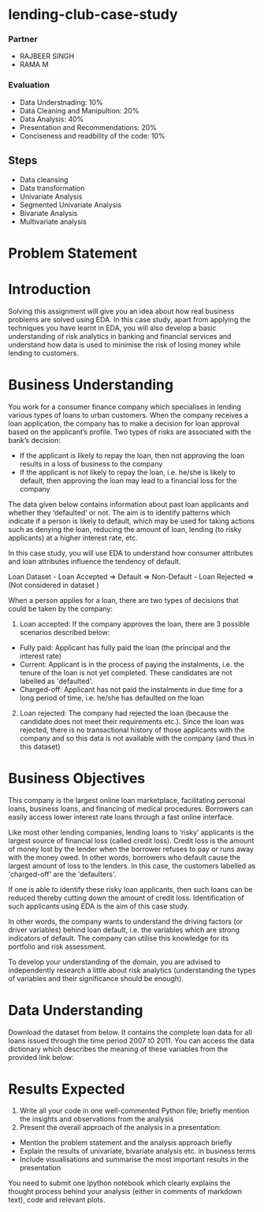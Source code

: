 # lending-club-case-study

### Partner
 * RAJBEER SINGH
 * RAMA M 

### Evaluation
 *  Data Understnading:                      10%
 *  Data Cleaning and Manipultion:           20%
 *  Data Analysis:                           40%
 *  Presentation and Recommendations:        20%
 *  Conciseness and readbility of the code:  10%


## Steps 
  *  Data cleansing
  *  Data transformation
  *  Univariate Analysis
  *  Segmented Univariate Analysis
  *  Bivariate Analysis
  *  Multivariate analysis


# Problem Statement

# Introduction 
Solving this assignment will give you an idea about how real business problems are solved using EDA. In this case study, apart from applying the techniques you have learnt in EDA, you will also develop a basic understanding of risk analytics in banking and financial services and understand how data is used to minimise the risk of losing money while lending to customers.

# Business Understanding
You work for a consumer finance company which specialises in lending various types of loans to urban customers. When the company receives a loan application, the company has to make a decision for loan approval based on the applicant’s profile. Two types of risks are associated with the bank’s decision:

 * If the applicant is likely to repay the loan, then not approving the loan results in a loss of business to the company
 * If the applicant is not likely to repay the loan, i.e. he/she is likely to default, then approving the loan may lead to a financial loss for the company


The data given below contains information about past loan applicants and whether they ‘defaulted’ or not. The aim is to identify patterns which indicate if a person is likely to default, which may be used for taking actions such as denying the loan, reducing the amount of loan, lending (to risky applicants) at a higher interest rate, etc.

In this case study, you will use EDA to understand how consumer attributes and loan attributes influence the tendency of default.

Loan Dataset
    - Loan Accepted => Default
                    => Non-Default
    - Loan Rejected => (Not considered in dataset )


When a person applies for a loan, there are two types of decisions that could be taken by the company:

1. Loan accepted: If the company approves the loan, there are 3 possible scenarios described below:
 * Fully paid: Applicant has fully paid the loan (the principal and the interest rate)
 * Current: Applicant is in the process of paying the instalments, i.e. the tenure of the loan is not yet completed. These candidates are not labelled as 'defaulted'.
 * Charged-off: Applicant has not paid the instalments in due time for a long period of time, i.e. he/she has defaulted on the loan 

2. Loan rejected: The company had rejected the loan (because the candidate does not meet their requirements etc.). Since the loan was rejected, there is no transactional history of those applicants with the company and so this data is not available with the company (and thus in this dataset)


# Business Objectives
This company is the largest online loan marketplace, facilitating personal loans, business loans, and financing of medical procedures. Borrowers can easily access lower interest rate loans through a fast online interface. 

Like most other lending companies, lending loans to ‘risky’ applicants is the largest source of financial loss (called credit loss). Credit loss is the amount of money lost by the lender when the borrower refuses to pay or runs away with the money owed. In other words, borrowers who default cause the largest amount of loss to the lenders. In this case, the customers labelled as 'charged-off' are the 'defaulters'. 

 If one is able to identify these risky loan applicants, then such loans can be reduced thereby cutting down the amount of credit loss. Identification of such applicants using EDA is the aim of this case study.

In other words, the company wants to understand the driving factors (or driver variables) behind loan default, i.e. the variables which are strong indicators of default.  The company can utilise this knowledge for its portfolio and risk assessment. 

To develop your understanding of the domain, you are advised to independently research a little about risk analytics (understanding the types of variables and their significance should be enough).


# Data Understanding
Download the dataset from below. It contains the complete loan data for all loans issued through the time period 2007 t0 2011.
You can access the data dictionary which describes the meaning of these variables from the provided link below:

# Results Expected
1. Write all your code in one well-commented Python file; briefly mention the insights and observations from the analysis 
2. Present the overall approach of the analysis in a presentation: 
  * Mention the problem statement and the analysis approach briefly 
  * Explain the results of univariate, bivariate analysis etc. in business terms
  * Include visualisations and summarise the most important results in the presentation
 
You need to submit one Ipython notebook which clearly explains the thought process behind your analysis (either in comments of markdown text), code and relevant plots. 



